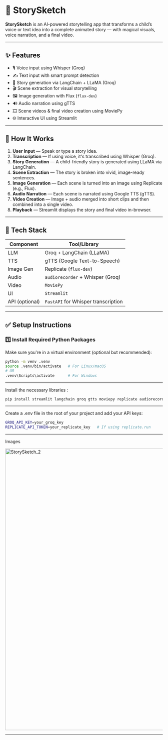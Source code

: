 # 🎨 StorySketch

**StorySketch** is an AI-powered storytelling app that transforms a child’s voice or text idea into a complete animated story — with magical visuals, voice narration, and a final video.

---

## ✨ Features

- 🎙️ Voice input using Whisper (Groq)
- ✍️ Text input with smart prompt detection
- 🤖 Story generation via LangChain + LLaMA (Groq)
- 🎬 Scene extraction for visual storytelling
- 🖼️ Image generation with Flux  (`flux-dev`)
- 🔊 Audio narration using gTTS
- 🎞️ Scene videos & final video creation using MoviePy
- 🌐 Interactive UI using Streamlit

---

## 🚀 How It Works

1. **User Input** — Speak or type a story idea.
2. **Transcription** — If using voice, it's transcribed using Whisper (Groq).
3. **Story Generation** — A child-friendly story is generated using LLaMA via LangChain.
4. **Scene Extraction** — The story is broken into vivid, image-ready sentences.
5. **Image Generation** — Each scene is turned into an image using Replicate (e.g., Flux).
6. **Audio Narration** — Each scene is narrated using Google TTS (gTTS).
7. **Video Creation** — Image + audio merged into short clips and then combined into a single video.
8. **Playback** — Streamlit displays the story and final video in-browser.

---

## 🧠 Tech Stack

| Component     | Tool/Library                        |
|---------------|-------------------------------------|
| LLM           | Groq + LangChain (LLaMA)            |
| TTS           | gTTS (Google Text-to-Speech)        |
| Image Gen     | Replicate (`flux-dev`)              |
| Audio         | `audiorecorder` + Whisper (Groq)    |
| Video         | `MoviePy`                           |
| UI            | `Streamlit`                         |
| API (optional)| `FastAPI` for Whisper transcription |

---

## ✅ Setup Instructions

### 1️⃣ Install Required Python Packages

Make sure you're in a virtual environment (optional but recommended):

```bash
python -m venv .venv
source .venv/bin/activate   # For Linux/macOS
# OR
.venv\Scripts\activate      # For Windows
```
---
Install the necessary libraries : 
```bash
pip install streamlit langchain groq gtts moviepy replicate audiorecorder python-dotenv
```
---
Create a .env file in the root of your project and add your API keys:
```bash
GROQ_API_KEY=your_groq_key
REPLICATE_API_TOKEN=your_replicate_key   # If using replicate.run
```
---
Images

<img width="1596" height="897" alt="StorySketch_2" src="https://github.com/user-attachments/assets/e6db0edd-601d-4265-ac66-2306c4973ed9" />


---
